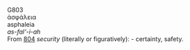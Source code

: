 <body>
  <p>G803<br>  ἀσφάλεια  <br> asphaleia  <br><i>as-fal‘-i-ah </i><br>From <a href="g0804.htm">804</a>  <i>security</i> (literally or figuratively): - certainty, safety.<br></p>
 </body>